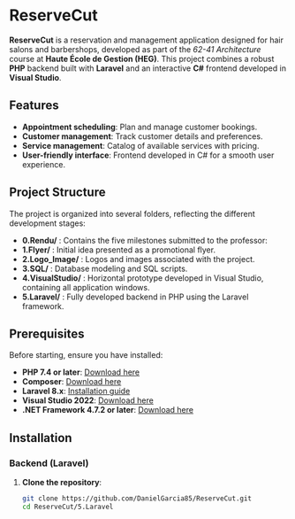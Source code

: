 # ReserveCut

**ReserveCut** is a reservation and management application designed for hair salons and barbershops, developed as part of the *62-41 Architecture* course at **Haute École de Gestion (HEG)**. This project combines a robust **PHP** backend built with **Laravel** and an interactive **C#** frontend developed in **Visual Studio**.

## Features

- **Appointment scheduling**: Plan and manage customer bookings.
- **Customer management**: Track customer details and preferences.
- **Service management**: Catalog of available services with pricing.
- **User-friendly interface**: Frontend developed in C# for a smooth user experience.

## Project Structure

The project is organized into several folders, reflecting the different development stages:

- **0.Rendu/** : Contains the five milestones submitted to the professor:
- **1.Flyer/** : Initial idea presented as a promotional flyer.
- **2.Logo_Image/** : Logos and images associated with the project.
- **3.SQL/** : Database modeling and SQL scripts.
- **4.VisualStudio/** : Horizontal prototype developed in Visual Studio, containing all application windows.
- **5.Laravel/** : Fully developed backend in PHP using the Laravel framework.

## Prerequisites

Before starting, ensure you have installed:

- **PHP 7.4 or later**: [Download here](https://www.php.net/downloads)
- **Composer**: [Download here](https://getcomposer.org/download/)
- **Laravel 8.x**: [Installation guide](https://laravel.com/docs/8.x/installation)
- **Visual Studio 2022**: [Download here](https://visualstudio.microsoft.com/downloads/)
- **.NET Framework 4.7.2 or later**: [Download here](https://dotnet.microsoft.com/download/dotnet-framework)

## Installation

### Backend (Laravel)

1. **Clone the repository**:
   ```bash
   git clone https://github.com/DanielGarcia85/ReserveCut.git
   cd ReserveCut/5.Laravel
